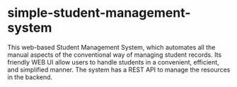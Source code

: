 # simple-student-management-system

This web-based Student Management System, which automates all the manual aspects of the conventional way of 
managing student records. Its friendly WEB UI allow users to handle
students in a convenient, efficient, and simplified manner. The system
has a REST API to manage the resources in the backend.
